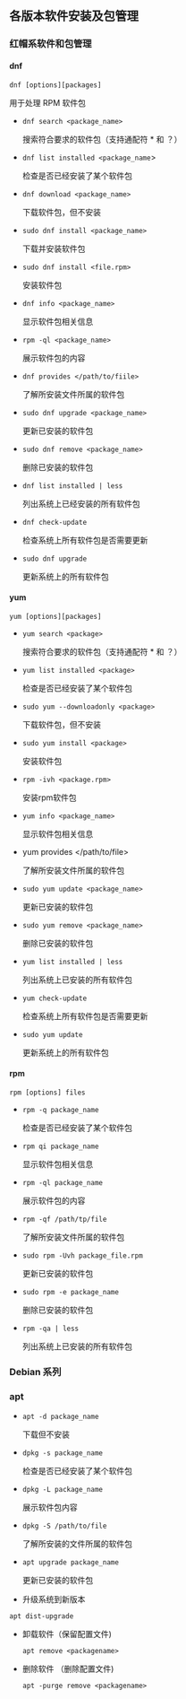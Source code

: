 ## 各版本软件安装及包管理

### 红帽系软件和包管理

#### dnf

`dnf [options][packages]`

用于处理 RPM 软件包

* `dnf search <package_name>`

  搜索符合要求的软件包（支持通配符 * 和 ？）

* `dnf list installed <package_name`>

  检查是否已经安装了某个软件包

* `dnf download <package_name>`

  下载软件包，但不安装

* `sudo dnf install <package_name>`

  下载并安装软件包

* `sudo dnf install <file.rpm>`

  安装软件包

* `dnf info <package_name>`

  显示软件包相关信息

* `rpm -ql <package_name>`

  展示软件包的内容

* `dnf provides </path/to/fiile>`

  了解所安装文件所属的软件包

* `sudo dnf upgrade <package_name>`

  更新已安装的软件包

* `sudo dnf remove <package_name>`

  删除已安装的软件包

* `dnf list installed | less`

  列出系统上已经安装的所有软件包

* `dnf check-update`

  检查系统上所有软件包是否需要更新

* `sudo dnf upgrade`

  更新系统上的所有软件包

#### yum

`yum [options][packages]`

* `yum search <package>`

  搜索符合要求的软件包（支持通配符 * 和 ？）

* `yum list installed <package>`

  检查是否已经安装了某个软件包

* `sudo yum --downloadonly <package>`

  下载软件包，但不安装

* `sudo yum install <package>`

  安装软件包

* `rpm -ivh <package.rpm>`

  安装rpm软件包

* `yum info <package_name>`

  显示软件包相关信息

* yum provides </path/to/file>

  了解所安装文件所属的软件包

* `sudo yum update <package_name>`

  更新已安装的软件包

* `sudo yum remove <package_name>`

  删除已安装的软件包

* `yum list installed | less`

  列出系统上已安装的所有软件包

* `yum check-update`

  检查系统上所有软件包是否需要更新

* `sudo yum update`

  更新系统上的所有软件包

#### rpm

`rpm [options] files`

* `rpm -q package_name`

  检查是否已经安装了某个软件包

* `rpm qi package_name`

  显示软件包相关信息

* `rpm -ql package_name`

  展示软件包的内容

* `rpm -qf /path/tp/file`

  了解所安装文件所属的软件包

* `sudo rpm -Uvh package_file.rpm`

  更新已安装的软件包

* `sudo rpm -e package_name`

  删除已安装的软件包

* `rpm -qa | less`

  列出系统上已安装的所有软件包

### Debian 系列

### apt

* `apt -d package_name`

  下载但不安装

* `dpkg -s package_name`

  检查是否已经安装了某个软件包

* `dpkg -L package_name`

  展示软件包内容

* `dpkg -S /path/to/file`

  了解所安装的文件所属的软件包

* `apt upgrade package_name`

  更新已安装的软件包

* 升级系统到新版本

 `apt dist-upgrade`

* 卸载软件（保留配置文件)

  `apt remove <packagename>`

* 删除软件 （删除配置文件)
 
  `apt -purge remove <packagename>`
